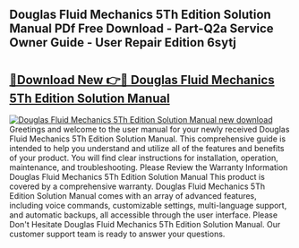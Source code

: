 ## Douglas Fluid Mechanics 5Th Edition Solution Manual PDf Free Download - Part-Q2a Service Owner Guide - User Repair Edition 6sytj

# <h2><a href="http://bc61888.oget.top/?id=Douglas+Fluid+Mechanics+5Th+Edition+Solution+Manual">🔗Download New 👉🔴 Douglas Fluid Mechanics 5Th Edition Solution Manual</a></h2>

[![Douglas Fluid Mechanics 5Th Edition Solution Manual new download](https://i.imgur.com/5g1atiW.png)](http://bc61888.oget.top/?id=Douglas+Fluid+Mechanics+5Th+Edition+Solution+Manual)
Greetings and welcome to the user manual for your newly received Douglas Fluid Mechanics 5Th Edition Solution Manual. This comprehensive guide is intended to help you understand and utilize all of the features and benefits of your product. You will find clear instructions for installation, operation, maintenance, and troubleshooting. Please Review the Warranty Information Douglas Fluid Mechanics 5Th Edition Solution Manual This product is covered by a comprehensive warranty. Douglas Fluid Mechanics 5Th Edition Solution Manual comes with an array of advanced features, including voice commands, customizable settings, multi-language support, and automatic backups, all accessible through the user interface. Please Don't Hesitate Douglas Fluid Mechanics 5Th Edition Solution Manual. Our customer support team is ready to answer your questions.
